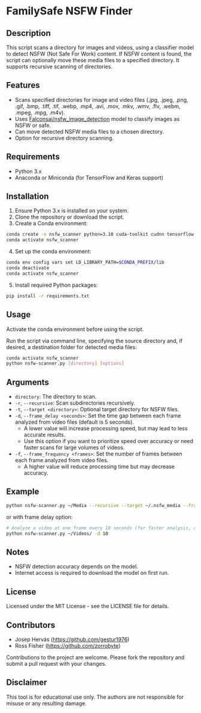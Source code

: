 # FamilySafe NSFW Finder

## Description
This script scans a directory for images and videos, using a classifier model to detect NSFW (Not Safe For Work) content. If NSFW content is found, the script can optionally move these media files to a specified directory. It supports recursive scanning of directories.

## Features
- Scans specified directories for image and video files (.jpg, .jpeg, .png, .gif, .bmp, .tiff, .tif, .webp, .mp4, .avi, .mov, .mkv, .wmv, .flv, .webm, .mpeg, .mpg, .m4v).
- Uses [Falconsai/nsfw_image_detection](https://huggingface.co/Falconsai/nsfw_image_detection) model to classify images as NSFW or safe.
- Can move detected NSFW media files to a chosen directory.
- Option for recursive directory scanning.

## Requirements
- Python 3.x
- Anaconda or Miniconda (for TensorFlow and Keras support)

## Installation
1. Ensure Python 3.x is installed on your system.
2. Clone the repository or download the script.
3. Create a Conda environment:

```bash
conda create -n nsfw_scanner python=3.10 cuda-toolkit cudnn tensorflow
conda activate nsfw_scanner
```

4. Set up the conda environment:
```bash
conda env config vars set LD_LIBRARY_PATH=$CONDA_PREFIX/lib
conda deactivate
conda activate nsfw_scanner
```

5. Install required Python packages:
```bash
pip install -r requirements.txt
```

## Usage
Activate the conda environment before using the script.

Run the script via command line, specifying the source directory and, if desired, a destination folder for detected media files:

```bash
conda activate nsfw_scanner
python nsfw-scanner.py [directory] [options]
```

## Arguments
- `directory`: The directory to scan.
- `-r`, `--recursive`: Scan subdirectories recursively.
- `-t`, `--target <directory>`: Optional target directory for NSFW files.
- `-d`, `--frame_delay <seconds>`: Set the time gap between each frame analyzed from video files (default is 5 seconds). 
    - A lower value will increase processing speed, but may lead to less accurate results.
    - Use this option if you want to prioritize speed over accuracy or need faster scans for large volumes of videos. 
- `-f`, `--frame_frequency <frames>`: Set the number of frames between each frame analyzed from video files.
    - A higher value will reduce processing time but may decrease accuracy.

## Example
```bash
python nsfw-scanner.py ~/Media --recursive --target ~/.nsfw_media --frame_delay 2.0
```
or with frame delay option:
```bash
# Analyze a video at one frame every 10 seconds (for faster analysis, albeit slightly less accurate)
python nsfw-scanner.py ~/Videos/ -d 10
```
## Notes
- NSFW detection accuracy depends on the model.
- Internet access is required to download the model on first run.

## License
Licensed under the MIT License - see the LICENSE file for details.

## Contributors
* Josep Hervás (https://github.com/gestur1976)
* Ross Fisher (https://github.com/zorrobyte)

Contributions to the project are welcome. Please fork the repository and submit a pull request with your changes.

## Disclaimer
This tool is for educational use only. The authors are not responsible for misuse or any resulting damage.
